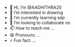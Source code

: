 - 👋 Hi, I’m @AADHITHRA20
- 👀 I’m interested in drawing
- 🌱 I’m currently learning sdp
- 💞️ I’m looking to collaborate on 
- 📫 How to reach me ...
- 😄 Pronouns: ...
- ⚡ Fun fact: ...

<!---
AADHITHRA20/AADHITHRA20 is a ✨ special ✨ repository because its `README.md` (this file) appears on your GitHub profile.
You can click the Preview link to take a look at your changes.
--->
